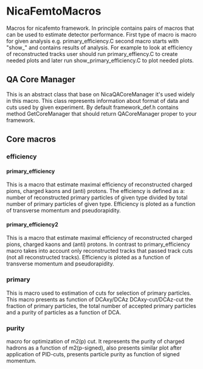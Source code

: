 # NicaFemtoMacros
Macros for nicafemto framework. In principle contains pairs of macros that can be used to estimate detector performance. First type of macro is macro for given analysis e.g. primary_efficiency.C second macro starts with "show_" and contains results of analysis.
For example to look at efficiency of reconstructed tracks user should run primary_effiency.C to create needed plots and later run show_primary_efficiency.C to plot needed plots.
## QA Core Manager
This is an abstract class that base on NicaQACoreManager it's used widely in this macro. This class represents information about format of data and cuts used by given experiment.
By default framework_def.h contains method GetCoreManager that should return QACoreManager proper to your framework.
## Core macros
### efficiency
#### primary_efficiency
This is a macro that estimate maximal efficiency of reconstructed charged pions, charged kaons and (anti) protons. The efficiency is defined as a: number of reconstructed primary particles of given type divided by total number of primary particles of given type. Efficiency is ploted as a function of transverse momentum and pseudorapidity.
#### primary_efficiency2
This is a macro that estimate maximal efficiency of reconstructed charged pions, charged kaons and (anti) protons. In contrast to primary_efficiency macro takes into account only reconstructed tracks that passed track cuts (not all reconstructed tracks). Efficiency is ploted as a function of transverse momentum and pseudorapidity.
### primary
This is macro used to estimation of cuts for selection of primary particles. This macro presents as function of DCAxy/DCAz DCAxy-cut/DCAz-cut the fraction of primary particles, the total number of accepted primary particles and a purity of particles as a function of DCA.
### purity
macro for optimization of m2(p) cut. It represents the purity of charged hadrons as a function of m2(p-signed), also presents similar plot after application of PID-cuts, presents particle purity as function of signed momentum.
